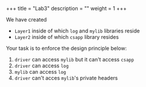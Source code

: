 +++
title = "Lab3"
description = ""
weight = 1
+++

We have created

* `Layer1` inside of which `log` and `mylib` libraries reside
* `Layer2` inside of which `csapp` library resides

Your task is to enforce the design principle below:

1. `driver` can access `mylib` but it can't access `csapp` 
2. `driver` can access `log`
3. `mylib`  can access `log`
4. `driver` can't acces `mylib`'s private headers
